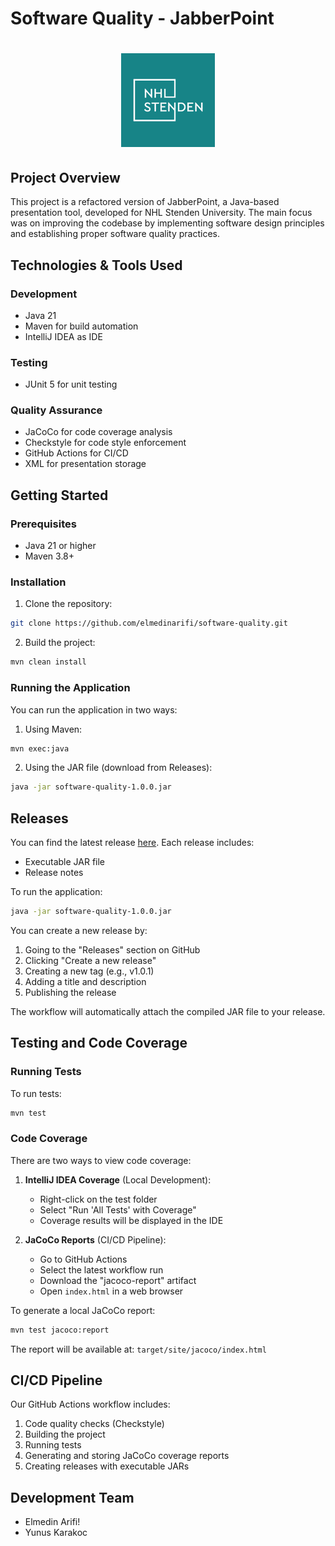 # Software Quality - JabberPoint

<h1 align="center">
  <a href="https://www.nhlstenden.com/"><img src="nhl.png" alt="NHL Logo" height="150"></a>
</h1>

## Project Overview

This project is a refactored version of JabberPoint, a Java-based presentation tool, developed for NHL Stenden University. The main focus was on improving the codebase by implementing software design principles and establishing proper software quality practices.

## Technologies & Tools Used

### Development
- Java 21
- Maven for build automation
- IntelliJ IDEA as IDE

### Testing
- JUnit 5 for unit testing

### Quality Assurance
- JaCoCo for code coverage analysis
- Checkstyle for code style enforcement
- GitHub Actions for CI/CD
- XML for presentation storage

## Getting Started

### Prerequisites
- Java 21 or higher
- Maven 3.8+

### Installation
1. Clone the repository:
```bash
git clone https://github.com/elmedinarifi/software-quality.git
```

2. Build the project:
```bash
mvn clean install
```

### Running the Application
You can run the application in two ways:

1. Using Maven:
```bash
mvn exec:java
```

2. Using the JAR file (download from Releases):
```bash
java -jar software-quality-1.0.0.jar
```

## Releases

You can find the latest release [here](https://github.com/elmedinarifi/software-quality/releases). Each release includes:
- Executable JAR file
- Release notes

To run the application:
```bash
java -jar software-quality-1.0.0.jar
```

You can create a new release by:
1. Going to the "Releases" section on GitHub
2. Clicking "Create a new release"
3. Creating a new tag (e.g., v1.0.1)
4. Adding a title and description
5. Publishing the release

The workflow will automatically attach the compiled JAR file to your release.

## Testing and Code Coverage

### Running Tests
To run tests:
```bash
mvn test
```

### Code Coverage
There are two ways to view code coverage:

1. **IntelliJ IDEA Coverage** (Local Development):
   - Right-click on the test folder
   - Select "Run 'All Tests' with Coverage"
   - Coverage results will be displayed in the IDE

2. **JaCoCo Reports** (CI/CD Pipeline):
   - Go to GitHub Actions
   - Select the latest workflow run
   - Download the "jacoco-report" artifact
   - Open `index.html` in a web browser

To generate a local JaCoCo report:
```bash
mvn test jacoco:report
```
The report will be available at: `target/site/jacoco/index.html`

## CI/CD Pipeline

Our GitHub Actions workflow includes:
1. Code quality checks (Checkstyle)
2. Building the project
3. Running tests
4. Generating and storing JaCoCo coverage reports
5. Creating releases with executable JARs

## Development Team

- Elmedin Arifi!
- Yunus Karakoc